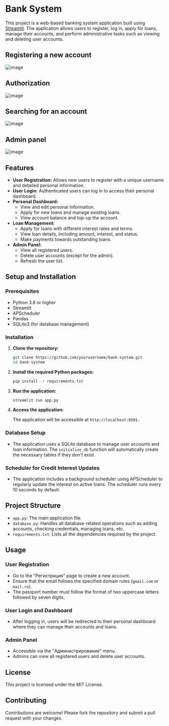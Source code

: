 # Bank System 

This project is a web-based banking system application built using [Streamlit](https://streamlit.io/). The application allows users to register, log in, apply for loans, manage their accounts, and perform administrative tasks such as viewing and deleting user accounts.

## Registering a new account
![image](https://github.com/user-attachments/assets/6dbac3e5-9d14-4255-bd10-bd3066ac8e38)

## Аuthorization
![image](https://github.com/user-attachments/assets/b450530c-c7f9-4d4f-bfcd-63cb8078932d)

## Searching for an account
![image](https://github.com/user-attachments/assets/acb4866e-3bf5-4d2f-a395-65e8aef911e1)

## Admin panel
![image](https://github.com/user-attachments/assets/404d89f6-7d64-4fdc-a383-a04dc1a373e7)

## Features

- **User Registration:** Allows new users to register with a unique username and detailed personal information.
- **User Login:** Authenticated users can log in to access their personal dashboard.
- **Personal Dashboard:**
  - View and edit personal information.
  - Apply for new loans and manage existing loans.
  - View account balance and top-up the account.
- **Loan Management:**
  - Apply for loans with different interest rates and terms.
  - View loan details, including amount, interest, and status.
  - Make payments towards outstanding loans.
- **Admin Panel:**
  - View all registered users.
  - Delete user accounts (except for the admin).
  - Refresh the user list.

## Setup and Installation

### Prerequisites

- Python 3.8 or higher
- Streamlit
- APScheduler
- Pandas
- SQLite3 (for database management)

### Installation

1. **Clone the repository:**

    ```bash
    git clone https://github.com/yourusername/bank-system.git
    cd bank-system
    ```

2. **Install the required Python packages:**

    ```bash
    pip install -r requirements.txt
    ```

3. **Run the application:**

    ```bash
    streamlit run app.py
    ```

4. **Access the application:**

    The application will be accessible at `http://localhost:8501`.

### Database Setup

- The application uses a SQLite database to manage user accounts and loan information. The `initialize_db` function will automatically create the necessary tables if they don't exist.

### Scheduler for Credit Interest Updates

- The application includes a background scheduler using APScheduler to regularly update the interest on active loans. The scheduler runs every 10 seconds by default.

## Project Structure

- `app.py`: The main application file.
- `database.py`: Handles all database-related operations such as adding accounts, checking credentials, managing loans, etc.
- `requirements.txt`: Lists all the dependencies required by the project.

## Usage

### User Registration

- Go to the "Регистрация" page to create a new account.
- Ensure that the email follows the specified domain rules (`gmail.com` or `mail.ru`).
- The passport number must follow the format of two uppercase letters followed by seven digits.

### User Login and Dashboard

- After logging in, users will be redirected to their personal dashboard where they can manage their accounts and loans.

### Admin Panel

- Accessible via the "Администрирование" menu.
- Admins can view all registered users and delete user accounts.

## License

This project is licensed under the MIT License.

## Contributing

Contributions are welcome! Please fork the repository and submit a pull request with your changes.

